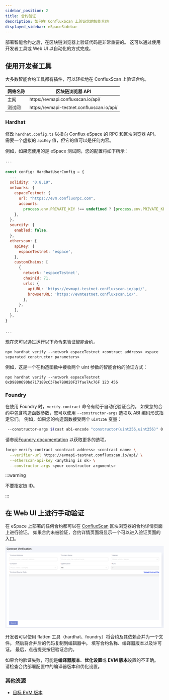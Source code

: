 ```yaml
---
sidebar_position: 2
title: 合约验证
description: 如何在 ConfluxScan 上验证您的智能合约
displayed_sidebar: eSpaceSidebar
---
```


部署智能合约之后，在区块链浏览器上验证代码是非常重要的。 这可以通过使用开发者工具或 Web UI 以自动化的方式完成。

## 使用开发者工具

大多数智能合约工具都有插件，可以轻松地在 ConfluxScan 上验证合约。

| 网络名称 | 区块链浏览器 API                                  |
| ---- | ------------------------------------------- |
| 主网   | https\://evmapi.confluxscan.io/api/         |
| 测试网  | https\://evmapi-testnet.confluxscan.io/api/ |

### Hardhat

修改 `hardhat.config.ts` 以指向 Conflux eSpace 的 RPC 和区块浏览器 API。 需要一个虚拟的 `apiKey` 值，但它的值可以是任何内容。

例如，如果您使用的是 eSpace 测试网，您的配置将如下所示：

```javascript
...

const config: HardhatUserConfig = {
  ...
  solidity: "0.8.19",
  networks: {
    espaceTestnet: {
      url: "https://evm.confluxrpc.com",
      accounts:
        process.env.PRIVATE_KEY !== undefined ? [process.env.PRIVATE_KEY] : [],
    },
  },
  sourcify: {
    enabled: false,
  },
  etherscan: {
    apiKey: {
      espaceTestnet: 'espace',
    },
    customChains: [
      {
        network: 'espaceTestnet',
        chainId: 71,
        urls: {
          apiURL: 'https://evmapi-testnet.confluxscan.io/api/',
          browserURL: 'https://evmtestnet.confluxscan.io/',
        },
      },
    ],
  },
}

...
```

现在您可以通过运行以下命令来验证智能合约。

```solidity
npx hardhat verify --network espaceTestnet <contract address> <space separated constructor parameters>
```

例如，这是一个在构造函数中接收两个 uint 参数的智能合约的验证方式：

```solidity
npx hardhat verify --network espaceTestnet 0xD9880690bd717189cC3Fbe7B9020F27fae7Ac76F 123 456
```

### Foundry

在使用 Foundry 时，`verify-contract` 命令有助于自动化验证合约。 如果您的合约中包含构造函数参数，您可以使用 `--constructor-args` 选项以 ABI 编码形式指定它们。 例如，如果您的构造函数接受两个 `uint256` 变量：

```bash
 --constructor-args $(cast abi-encode "constructor(uint256,uint256)" 0 7)
```

请参阅[Foundry documentation](https://book.getfoundry.sh/reference/forge/forge-verify-contract) 以获取更多的选项。

```bash
forge verify-contract <contract address> <contract name> \
  --verifier-url https://evmapi-testnet.confluxscan.io/api/ \
  --etherscan-api-key <anything is ok> \
  --constructor-args <your constructor arguments>
```

:::warning

不要指定链 ID。

:::

## 在 Web UI 上进行手动验证

在 eSpace 上部署的任何合约都可以在 [ConfluxScan](https://evm.confluxscan.net/) 区块浏览器的合约详情页面上进行验证。 如果合约未被验证，合约详情页面将显示一个可以进入验证页面的入口。

![](./img/contract-verify-submit.png)

开发者可以使用 flatten 工具（hardhat、foundry）将合约及其依赖合并为一个文件。 然后将合并后的代码复制到编辑器中。 填写合约名称、编译器版本以及许可证。 最后，点击提交按钮验证合约。

如果合约验证失败，可能是**编译器版本**、**优化设置**或 **EVM 版本**设置的不正确。 请检查合约部署配置中的编译器版本和优化设置。

### 其他资源

- [目标 EVM 版本](https://docs.soliditylang.org/en/v0.8.23/using-the-compiler.html#setting-the-evm-version-to-target)
